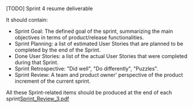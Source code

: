\[TODO\] Sprint 4 resume deliverable

It should contain:

* Sprint Goal: The defined goal of the sprint, summarizing the main objectives in terms of product/release functionalities.
* Sprint Planning: a list of estimated User Stories that are planned to be completed by the end of the Sprint.
* Done User Stories: a list of the actual User Stories that were completed during that Sprint.
* Sprint Retrospective: "Did well", "Do differently", "Puzzles".
* Sprint Review: A team and product owner' perspective of the product increment of the current sprint.

All these Sprint-related items should be produced at the end of each sprint[Sprint_Review_3.pdf](uploads/b185802cc800f5a6634c7e806ea5bbd9/Sprint_Review_3.pdf)
